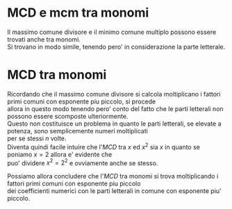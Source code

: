 # MCD e mcm tra monomi  

Il massimo comune divisore e il minimo comune multiplo possono essere trovati anche tra monomi.  
Si trovano in modo simile, tenendo pero' in considerazione la parte letterale.  

# MCD tra monomi  

Ricordando che il massimo comune divisore si calcola moltiplicano i fattori primi comuni con esponente piu piccolo, si procede  
allora in questo modo tenendo pero' conto del fatto che le parti letterali non possono essere scomposte ulteriormente.  
Questo non costituisce un problema in quanto le parti letterali, se elevate a potenza, sono semplicemente numeri moltiplicati  
per se stessi $n$ volte.  
Diventa quindi facile intuire che l'*MCD* tra $x$ ed $x^2$ sia $x$ in quanto se poniamo $x = 2$ allora e' evidente che  
puo' dividere $x^2 = 2^2$ e ovviamente anche se stesso.  

Possiamo allora concludere che l'*MCD* tra monomi si trova moltiplicando i fattori primi comuni con esponente piu piccolo  
dei coefficienti numerici con le parti letterali in comune con esponente piu' piccolo.





